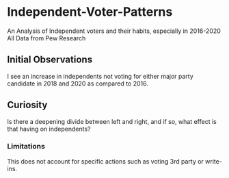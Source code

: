 # Independent-Voter-Patterns
An Analysis of Independent voters and their habits, especially in 2016-2020
All Data from Pew Research

## Initial Observations
I see an increase in independents not voting for either major party candidate in 2018 and 2020 as compared to 2016.

## Curiosity
Is there a deepening divide between left and right, and if so, what effect is that having on independents?

### Limitations
This does not account for specific actions such as voting 3rd party or write-ins.
